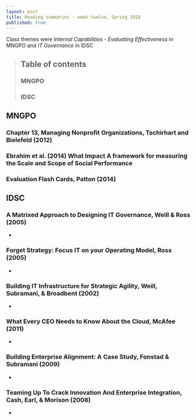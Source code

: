 ```yaml
---
layout: post
title: Reading summaries - week twelve, Spring 2018
published: true
---
```


Class themes were _Internal Capabilities - Evaluating Effectiveness_ in MNGPO and _IT Governance_ in IDSC

> ## Table of contents
>
> ### MNGPO
>
>
> ### IDSC
>

## MNGPO

### Chapter 13, Managing Nonprofit Organizations, Tschirhart and Bielefeld (2012)

### Ebrahim et al. (2014) What Impact A framework for measuring the Scale and Scope of Social Performance

### Evaluation Flash Cards, Patton (2014)

## IDSC

### A Matrixed Approach to Designing IT Governance, Weill & Ross (2005)

*

### Forget Strategy: Focus IT on your Operating Model, Ross (2005)

*

### Building IT Infrastructure for Strategic Agility, Weill, Subramani, & Broadbent (2002)

*

### What Every CEO Needs to Know About the Cloud, McAfee (2011)

*

### Building Enterprise Alignment: A Case Study, Fonstad & Subramani (2009)

*

### Teaming Up To Crack Innovation And Enterprise Integration, Cash, Earl, & Morison (2008)

*

